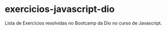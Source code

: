# exercicios-javascript-dio
Lista de Exercícios resolvidas no Bootcamp da Dio no curso de Javascript.
